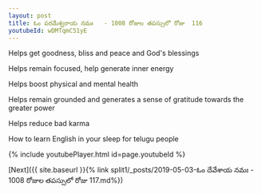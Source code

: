 ```yaml
---
layout: post
title: ఓం పరమేశ్వరాయ నమః   - 1008 రోజుల తపస్సులో రోజు  116
youtubeId: wDMTqmC51yE
---
```

 
 
Helps get goodness, bliss and peace and God's blessings
 
Helps remain focused, help generate inner energy 
 
Helps boost physical and mental health 
 
Helps remain grounded and generates a sense of gratitude towards the greater power 
 
Helps reduce bad karma
 
How to learn English in your sleep for telugu people
 
 
 
 


{% include youtubePlayer.html id=page.youtubeId %}
 
[Next]({{ site.baseurl }}{% link split1/_posts/2019-05-03-ఓం దేవేశాయ నమః   - 1008 రోజుల తపస్సులో రోజు  117.md%})
 
